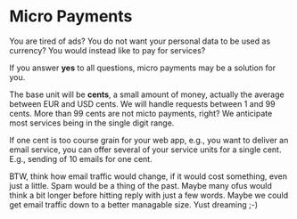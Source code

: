 # Micro Payments

You are tired of ads? You do not want your personal data to be used as currency? You would instead like to pay for services?

If you answer **yes** to all questions, micro payments may be a solution for you.

The base unit will be **cents**, a small amount of money, actually the average between EUR and USD cents. We will handle requests between 1 and 99 cents. More than 99 cents are not micto payments, right? We anticipate most services being in the single digit range.

If one cent is too course grain for your web app, e.g., you want to deliver an email service, you can offer several of your service units for a single cent. E.g., sending of 10 emails for one cent.

BTW, think how email traffic would change, if it would cost something, even just a little. Spam would be a thing of the past. Maybe many ofus would think a bit longer before hitting reply with just a few words. Maybe we could get email traffic down to a better managable size. Yust dreaming ;-)
